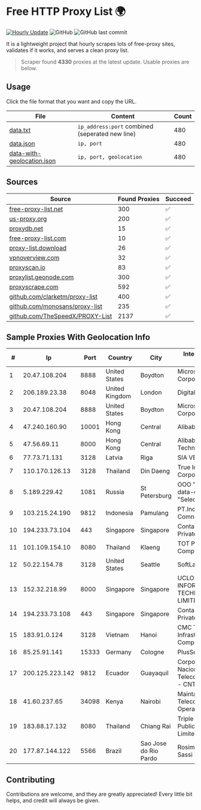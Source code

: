 
# Free HTTP Proxy List 🌍

[![Hourly Update](https://github.com/mertguvencli/http-proxy-list/actions/workflows/main.yml/badge.svg?branch=main)](https://github.com/mertguvencli/http-proxy-list/actions/workflows/main.yml)
![GitHub](https://img.shields.io/github/license/mertguvencli/http-proxy-list)
![GitHub last commit](https://img.shields.io/github/last-commit/mertguvencli/http-proxy-list)

It is a lightweight project that hourly scrapes lots of free-proxy sites, validates if it works, and serves a clean proxy list.


> Scraper found **4330** proxies at the latest update. Usable proxies are below.

## Usage

Click the file format that you want and copy the URL.


|File|Content|Count|
|----|-------|-----|
|[data.txt](https://raw.githubusercontent.com/mertguvencli/http-proxy-list/main/proxy-list/data.txt)|`ip_address:port` combined (seperated new line)|480|
|[data.json](https://raw.githubusercontent.com/mertguvencli/http-proxy-list/main/proxy-list/data.json)|`ip, port`|480|
|[data-with-geolocation.json](https://raw.githubusercontent.com/mertguvencli/http-proxy-list/main/proxy-list/data-with-geolocation.json)|`ip, port, geolocation`|480|

## Sources

|Source|Found Proxies|Succeed|
|------|-------------|-------|
|[free-proxy-list.net](https://free-proxy-list.net)|300|✅|
|[us-proxy.org](https://www.us-proxy.org)|200|✅|
|[proxydb.net](http://proxydb.net)|15|✅|
|[free-proxy-list.com](https://free-proxy-list.com/?page=&port=&type%5B%5D=http&type%5B%5D=https&up_time=0&search=Search)|10|✅|
|[proxy-list.download](https://www.proxy-list.download/HTTP)|26|✅|
|[vpnoverview.com](https://vpnoverview.com/privacy/anonymous-browsing/free-proxy-servers)|32|✅|
|[proxyscan.io](https://www.proxyscan.io)|83|✅|
|[proxylist.geonode.com](https://proxylist.geonode.com/api/proxy-list?limit=300&page=1&sort_by=lastChecked&sort_type=desc&protocols=http,https)|300|✅|
|[proxyscrape.com](https://api.proxyscrape.com/v2/?request=displayproxies&protocol=http&timeout=10000&country=all&ssl=all&anonymity=all)|592|✅|
|[github.com/clarketm/proxy-list](https://raw.githubusercontent.com/clarketm/proxy-list/master/proxy-list-raw.txt)|400|✅|
|[github.com/monosans/proxy-list](https://raw.githubusercontent.com/monosans/proxy-list/main/proxies/http.txt)|235|✅|
|[github.com/TheSpeedX/PROXY-List](https://raw.githubusercontent.com/TheSpeedX/PROXY-List/master/http.txt)|2137|✅|


## Sample Proxies With Geolocation Info

|#|Ip|Port|Country|City|Internet Service Provider|
|-|--|----|-------|----|-------------------------|
|1|20.47.108.204|8888|United States|Boydton|Microsoft Corporation|
|2|206.189.23.38|8048|United Kingdom|London|DigitalOcean, LLC|
|3|20.47.108.204|8888|United States|Boydton|Microsoft Corporation|
|4|47.240.160.90|10001|Hong Kong|Central|Alibaba.com LLC|
|5|47.56.69.11|8000|Hong Kong|Central|Alibaba (US) Technology Co., Ltd.|
|6|77.73.71.131|3128|Latvia|Riga|SIA VEESP|
|7|110.170.126.13|3128|Thailand|Din Daeng|True Internet Corporation CO. Ltd.|
|8|5.189.229.42|1081|Russia|St Petersburg|OOO "Network of data-centers "Selectel"|
|9|103.215.24.190|9812|Indonesia|Pamulang|PT.Indonesia Comnets Plus|
|10|194.233.73.104|443|Singapore|Singapore|Contabo Asia Private Limited|
|11|101.109.154.10|8080|Thailand|Klaeng|TOT Public Company Limited|
|12|50.22.154.78|3128|United States|Seattle|SoftLayer|
|13|152.32.218.99|8000|Singapore|Singapore|UCLOUD INFORMATION TECHNOLOGY (HK) LIMITED|
|14|194.233.73.108|443|Singapore|Singapore|Contabo Asia Private Limited|
|15|183.91.0.124|3128|Vietnam|Hanoi|CMC Telecom Infrastructure Company|
|16|85.25.91.141|15333|Germany|Cologne|PlusServer GmbH|
|17|200.125.223.142|9812|Ecuador|Guayaquil|Corporacion Nacional De Telecomunicaciones - CNT EP|
|18|41.60.237.65|34098|Kenya|Nairobi|Maintainer Liquid Telecommunications Operations Limited|
|19|183.88.17.132|8080|Thailand|Chiang Rai|Triple T Broadband Public Company Limited|
|20|177.87.144.122|5566|Brazil|Sao Jose do Rio Pardo|Rosimara Bertoluci Sassi Sampaio Eireli|



## Contributing

Contributions are welcome, and they are greatly appreciated! Every
little bit helps, and credit will always be given.

